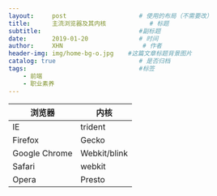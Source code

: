 ```yaml
---
layout:     post                    # 使用的布局（不需要改）
title:      主流浏览器及其内核            # 标题 
subtitle:         					#副标题   
date:       2019-01-20              # 时间
author:     XHN                      # 作者
header-img: img/home-bg-o.jpg    #这篇文章标题背景图片
catalog: true                       # 是否归档
tags:                               #标签
    - 前端
    - 职业素养
---
```



|浏览器|内核|
| --- | --- |
|IE|trident|
|Firefox|Gecko|
|Google Chrome|Webkit/blink|
|Safari|webkit|
|Opera|Presto|